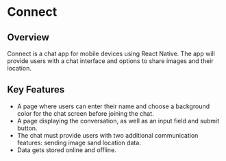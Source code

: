 # Connect

## Overview

Connect is a chat app for mobile devices using React Native. The app will provide users with a chat interface and options to share images and their location.

## Key Features

- A page where users can enter their name and choose a background color for the chat screen before joining the chat.
- A page displaying the conversation, as well as an input field and submit button.
- The chat must provide users with two additional communication features: sending image sand location data.
- Data gets stored online and offline.
